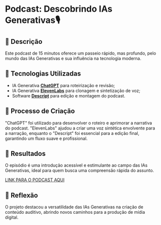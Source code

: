 # Podcast: Descobrindo IAs Generativas🎙️

## 📒 Descrição
Este podcast de 15 minutos oferece um passeio rápido, mas profundo, pelo mundo das IAs Generativas e sua influência na tecnologia moderna.

## 🤖 Tecnologias Utilizadas
- IA Generativa **[ChatGPT](https://chat.openai.com)** para roteirização e revisão;
- IA Generativa **[ElevenLabs](https://www.elevenlabs.io)** para clonagem e sintetização de voz;
- Software **[Descript](https://www.descript.com)** para edição e montagem do podcast.

## 🧐 Processo de Criação
"ChatGPT" foi utilizado para desenvolver o roteiro e aprimorar a narrativa do podcast. "ElevenLabs" ajudou a criar uma voz sintética envolvente para a narração, enquanto o "Descript" foi essencial para a edição final, garantindo um fluxo suave e profissional.

## 🚀 Resultados
O episódio é uma introdução acessível e estimulante ao campo das IAs Generativas, ideal para quem busca uma compreensão rápida do assunto.

[LINK PARA O PODCAST AQUI]()

## 💭 Reflexão
O projeto destacou a versatilidade das IAs Generativas na criação de conteúdo auditivo, abrindo novos caminhos para a produção de mídia digital.

